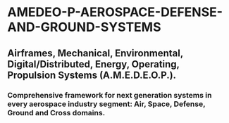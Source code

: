 # AMEDEO-P-AEROSPACE-DEFENSE-AND-GROUND-SYSTEMS
## Airframes, Mechanical, Environmental, Digital/Distributed, Energy, Operating, Propulsion Systems (A.M.E.D.E.O.P.).
### Comprehensive framework for next generation systems in every aerospace industry segment: Air, Space, Defense, Ground and Cross domains.
